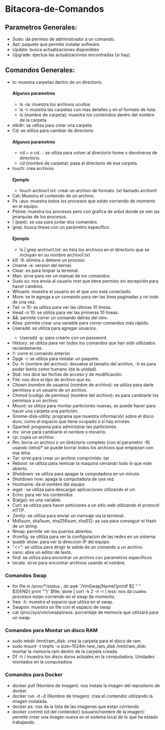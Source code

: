 # Bitacora-de-Comandos
<h2>Parametros Generales:</h2>
	<ul>
		<li>Sudo: da permiso de administrador a un comando.</li>
		<li>Apt: paquete que permite instalar software.</li>
		<li>Update: busca actualizaciones disponibles</li>
		<li>Upgrade: ejectua las actualizaciones encontradas (si hay).</li>
  </ul>
<h2>Comandos Generales:</h2>
<ul>
 <li>ls: muestra carpetas dentro de un directorio.</li>
      <h4>Algunos parametros</h4>
			<ul>
      	<li>ls -la: muestra los archivos ocultos</li>
      	<li>ls -l: muestra las carpetas con mas detalles y en el formato de lista.</li>
      	<li>ls (nombre de carpeta): muestra los contenidos dentro del nombre de la carpeta</li>
			</ul>	
  <li>mkdir: se utiliza para crear una carpeta</li>
  <li>Cd: se utiliza para cambiar de directorio</li>
      <h4>Algunos parametros</h4>
			<ul>
      	<li>cd ~ o cd.. : se utliza para volver al directorio home o devolverse de directorio.</li> 
      	<li>cd (nombre de carpeta): pasa al directorio de esa carpeta.</li>
			</ul>		
  <li>touch: crea archivos</li>
      <h4>Ejemplo</h4>
	<ul>
      <li>touch archivo1.txt: crear un archivo de formato .txt llamado archivo1</li>
	</ul>	
  <li>Cat: Muestra el contenido de un archivo.</li> 
  <li>Ps -aux: muestra todos los procesos que están corriendo de momento en el equipo.</li>
  <li>Pstree: muestra los procesos pero con grafica de arbol donde se ven las jerarquias de los procesos.</li>
  <li>| (pipe): se usa para juntar dos comandos. </li>
  <li>grep: busca líneas con un parámetro específico.</li>
      	<h4>Ejemplo</h4>
	<ul>
      	<li>ls | grep archivo1.txt: en lista los archivos en el directorio que se incluyan en su nombre archivo1.txt</li>
	</ul>	
  <li>kill -9: elimina o detiene un proceso</li>
	
  <li>Uname -a: version del kernel.</li> 
  <li>Clear: es para limpiar la terminal.</li>
  <li>Man: sirve para ver un manual de los comandos.</li>
  <li>Sudo su: nos envía al usuario root que tiene permiso sin excepción para hacer cambios.</li>
  <li>Whoami: muestra el usuario en el que uno está conectado.</li>
  <li>More: se le agrega a un comando para ver las línea paginadas y no todo de una vez.</li>
  <li>Tail -n 10: se utiliza para ver las últimas 10 líneas.</li>
  <li>Head -n 10: se utiliza para ver las primeras 10 líneas.</li>
  <li>&&: permite correr un comando detrás del otro.</li>
  <li>Alias: permite crear una variable para correr comandos más rápido.</li>
  <li>Useradd: se utiliza para agregar usuarios.</li>
  	<ul>
      	<li>Useradd -p: para crearlo con un password.</li>
	</ul>	
  <li>History: se utiliza para ver todos los comandos que han sido utilizados recientemente.</li>
  <li>!!: corre el comando anterior. </li>
  <li>Dpgk -i: se utiliza para instalar un paquete.</li>
  <li>Du -h (nombre del archivo): devuelve el tamaño del archivo, -h es para poder leerlo como humano (da la unidad).</li>
  <li>Stat: nos dice las fechas de acceso y de modificación.</li>
  <li>File: nos dice el tipo de archivo que es. </li>
  <li>Chown (nombre de usuario) (nombre de archivo): se utiliza para darle permisos a un usuario de un archivo.</li>
  <li>Chmod (codigo de permiso) (nombre del archivo): es para cambiarle los permisos a un archivo.</li>
  <li>Mount: se utiliza para montar particiones nuevas, se puede hacer para hacer una carpeta una partición.</li>
  <li>Gnome-disk-utility: programa que muestra información sobre el disco duro, como el espacio que tiene ocupado o si hay errores.</li>
  <li>Gparted: programa para administrar las particiones.</li>
  <li>mv: sirve para cambiarle el nombre o moverlo.</li>
  <li>cp: copia un archivo.</li>
  <li>Rm: borra un archivo o un directorio completo (con el parametro -R) usando (letra)* se puede borrar todos los archivos que empiezan con esa letra.</li>
  <li>Tar: sirve para crear un archivo comprimido .tar</li>
  <li>Reboot: se utiliza para reiniciar la maquina cerrando todo lo que este abierto.</li>
  <li>Shutdown: se utiliza para apagar la computadora en un minuto</li>
  <li>Shutdown now: apaga la computadora de una vez</li>
  <li>Hostname: da el nombre del equipo</li>
  <li>wget : se utiliza para descargar aplicaciones utilizando el url.</li>
  <li>Echo: para ver los contenidos</li>
  <li>$(algo): es una variable.</li>
  <li>Curl: se utiliza para hacer peticiones a un sitio web utilizando el protocol HTTP.</li>
  <li>Zenity: se utiliza para enviar un mensaje via la terminal.</li>
  <li>Md5sum, sha1sum, sha256sum, sha512: se usa para conseguir el Hash de un string.</li>
  <li>Nmap: permite ver los puertos abiertos.</li>
  <li>ifconfig: se utiliza para ver la configuracion de las redes en un sistema</li>
  <li>ipaddr show: para ver la direccion IP del equipo.</li>  
  <li>"<>": se utiliza para dirigir la salida de un comando a un archivo.</li>
  <li>nano: abre un editor de texto.</li>
  <li>find: se utiliza para encontrar un archivo con parametros especificos</li>
  <li>locate: sirve para encontrar archivos usando el nombre.</li>	 
  </ul>
  <h3>Comandos Swap</h3>
   	<ul>
  	<li>for file in /proc/*/status ; do awk '/VmSwap|Name/{printf $2 " " $3}END{ print ""}' $file; done | sort -k 2 -n -r | less: nos da cuales procesos estan corriendo en el swap de momento.</li>
  	<li>free -h: muestra el espacio que utiliza en el swap. </li>
  	<li>Swapon: muestra un file con el espacio de swap</li>
  	<li>cat /proc/sys/vm/swappiness: porcentaje de memoria que utilizará para un swap. </li>
	</ul>
  <h3>Comandos para Montar un disco RAM</h3>
  	<ul>
  	<li>sudo mkdir /mnt/ram_disk: crea la carpeta para el disco de ram.</li>
  	<li>sudo mount -t tmpfs -o size=1024m new_ram_disk /mnt/ram_disk: montar la memoria ram dentro de la carpeta creada.</li>
  	<li>Df -h / muestra los disco duros actuales en la computadora. Unidades montados en la computadora</li>
  	</ul>
  <h3>Comandos para Docker</h3>
  	<ul>
  	<li>docker pull (Nombre de Imagen): nos instala la imagen del repositorio de docker.</li>
  	<li>docker run -it -d (Nombre de Imagen): crea el contendor utilizando la imagen instalada.</li>
  	<li>docker ps: nos da la lista de las imagenes que estan corriendo</li>
	<li>docker commit (id del contendor) (usuario/nombre de la imagen): permite crear una imagen nueva en el sistema local de lo que ha estado trabajando.</li>
  	</ul>
